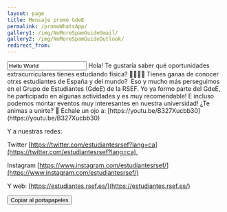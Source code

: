 ```yaml
---
layout: page
title: Mensaje promo GdeE
permalink: /promoWhatsApp/
gallery1: /img/NoMoreSpamGuideGmail/
gallery2: /img/NoMoreSpamGuideOutlook/
redirect_from:
---
```

<!-- The text field -->
<input type="text" value="Hello World" id="myInput">
Hola! Te gustaría saber qué oportunidades extracurriculares tienes estudiando física? 👩‍💼👨‍💼 Tienes ganas de conocer otrxs estudiantes de España y del mundo?  Eso y mucho más perseguimos en el Grupo de Estudiantes (GdeE) de la RSEF. Yo ya formo parte del GdeE, he participado en algunas actividades y es muy recomendable! E incluso podemos montar eventos muy interesantes en nuestra universidad! ¿Te animas a unirte? 🚀 Échale un ojo a: [https://youtu.be/B327Xucbb30](https://youtu.be/B327Xucbb30)

Y a nuestras redes:

Twitter [https://twitter.com/estudiantesrsef?lang=ca](https://twitter.com/estudiantesrsef?lang=ca),

Instagram [https://www.instagram.com/estudiantesrsef/](https://www.instagram.com/estudiantesrsef/)

Y web: [https://estudiantes.rsef.es/](https://estudiantes.rsef.es/)
</input>

<!-- The button used to copy the text -->
<button onclick="myFunction()">Copiar al portapapeles</button>

<script>
function myFunction() {
  /* Get the text field */
  var copyText = document.getElementById("myInput");

  /* Select the text field */
  copyText.select();
  copyText.setSelectionRange(0, 99999); /* For mobile devices */

   /* Copy the text inside the text field */
  navigator.clipboard.writeText(copyText.value);

  /* Alert the copied text */
  alert("Copied the text: " + copyText.value);
}
</script>
